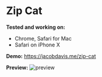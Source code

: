 # Zip Cat

**Tested and working on:**
- Chrome, Safari for Mac
- Safari on iPhone X

**Demo:** https://jacobdavis.me/zip-cat

**Preview:**
![preview](https://jacobdavis.me/zip-cat/preview.gif)